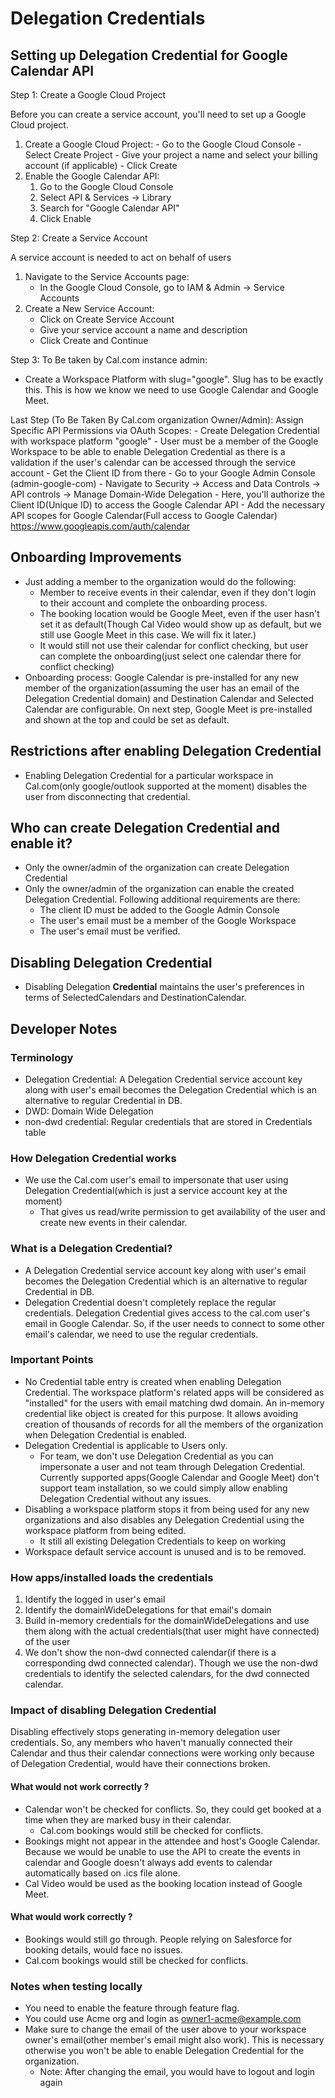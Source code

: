# Delegation Credentials

## Setting up Delegation Credential for Google Calendar API

Step 1: Create a Google Cloud Project

Before you can create a service account, you'll need to set up a Google Cloud project.

 1. Create a Google Cloud Project:
        - Go to the Google Cloud Console
        - Select Create Project
        - Give your project a name and select your billing account (if applicable)
        - Click Create
 2. Enable the Google Calendar API:
     1. Go to the Google Cloud Console
     2. Select API & Services → Library
     3. Search for "Google Calendar API"
     4. Click Enable

Step 2: Create a Service Account

A service account is needed to act on behalf of users

 1. Navigate to the Service Accounts page:
    - In the Google Cloud Console, go to IAM & Admin → Service Accounts
 2. Create a New Service Account:
    - Click on Create Service Account
    - Give your service account a name and description
    - Click Create and Continue

Step 3: To Be taken by Cal.com instance admin:

- Create a Workspace Platform with slug="google". Slug has to be exactly this. This is how we know we need to use Google Calendar and Google Meet.

Last Step (To Be Taken By Cal.com organization Owner/Admin): Assign Specific API Permissions via OAuth Scopes:
    - Create Delegation Credential with workspace platform "google"
      - User must be a member of the Google Workspace to be able to enable Delegation Credential as there is a validation if the user's calendar can be accessed through the service account
    - Get the Client ID from there
    - Go to your Google Admin Console (admin-google-com)
    - Navigate to Security → Access and Data Controls -> API controls -> Manage Domain-Wide Delegation
    - Here, you'll authorize the Client ID(Unique ID) to access the Google Calendar API
    - Add the necessary API scopes for Google Calendar(Full access to Google Calendar)
        <https://www.googleapis.com/auth/calendar>

## Onboarding Improvements

- Just adding a member to the organization would do the following:
  - Member to receive events in their calendar, even if they don't login to their account and complete the onboarding process.
  - The booking location would be Google Meet, even if the user hasn't set it as default(Though Cal Video would show up as default, but we still use Google Meet in this case. We will fix it later.)
  - It would still not use their calendar for conflict checking, but user can complete the onboarding(just select one calendar there for conflict checking)
- Onboarding process: Google Calendar is pre-installed for any new member of the organization(assuming the user has an email of the Delegation Credential domain) and Destination Calendar and Selected Calendar are configurable. On next step, Google Meet is pre-installed and shown at the top and could be set as default.

## Restrictions after enabling Delegation Credential

- Enabling Delegation Credential for a particular workspace in Cal.com(only google/outlook supported at the moment) disables the user from disconnecting that credential.

## Who can create Delegation Credential and enable it?

- Only the owner/admin of the organization can create Delegation Credential
- Only the owner/admin of the organization can enable the created Delegation Credential. Following additional requirements are there:
  - The client ID must be added to the Google Admin Console
  - The user's email must be a member of the Google Workspace
  - The user's email must be verified.

## Disabling Delegation Credential

- Disabling Delegation **Credential** maintains the user's preferences in terms of SelectedCalendars and DestinationCalendar.

## Developer Notes

### Terminology

- Delegation Credential: A Delegation Credential service account key along with user's email becomes the Delegation Credential which is an alternative to regular Credential in DB.
- DWD: Domain Wide Delegation
- non-dwd credential: Regular credentials that are stored in Credentials table

### How Delegation Credential works

- We use the Cal.com user's email to impersonate that user using Delegation Credential(which is just a service account key at the moment)
  - That gives us read/write permission to get availability of the user and create new events in their calendar.

### What is a Delegation Credential?

- A Delegation Credential service account key along with user's email becomes the Delegation Credential which is an alternative to regular Credential in DB.
- Delegation Credential doesn't completely replace the regular credentials. Delegation Credential gives access to the cal.com user's email in Google Calendar. So, if the user needs to connect to some other email's calendar, we need to use the regular credentials.

### Important Points

- No Credential table entry is created when enabling Delegation Credential. The workspace platform's related apps will be considered as "installed" for the users with email matching dwd domain. An in-memory credential like object is created for this purpose. It allows avoiding creation of thousands of records for all the members of the organization when Delegation Credential is enabled.
- Delegation Credential is applicable to Users only.
  - For team, we don't use Delegation Credential as you can impersonate a user and not team through Delegation Credential. Currently supported apps(Google Calendar and Google Meet) don't support team installation, so we could simply allow enabling Delegation Credential without any issues.
- Disabling a workspace platform stops it from being used for any new organizations and also disables any Delegation Credential using the workspace platform from being edited.
  - It still all existing Delegation Credentials to keep on working
- Workspace default service account is unused and is to be removed.

### How apps/installed loads the credentials

1. Identify the logged in user's email
2. Identify the domainWideDelegations for that email's domain
3. Build in-memory credentials for the domainWideDelegations and use them along with the actual credentials(that user might have connected) of the user
4. We don't show the non-dwd connected calendar(if there is a corresponding dwd connected calendar). Though we use the non-dwd credentials to identify the selected calendars, for the dwd connected calendar.

### Impact of disabling Delegation Credential

Disabling effectively stops generating in-memory delegation user credentials. So, any members who haven't manually connected their Calendar and thus their calendar connections were working only because of Delegation Credential, would have their connections broken.

#### What would not work correctly ?

- Calendar won't be checked for conflicts. So, they could get booked at a time when they are marked busy in their calendar.
  - Cal.com bookings would still be checked for conflicts.
- Bookings might not appear in the attendee and host's Google Calendar. Because we would be unable to use the API to create the events in calendar and Google doesn't always add events to calendar automatically based on .ics file alone.
- Cal Video would be used as the booking location instead of Google Meet.

#### What would work correctly ?

- Bookings would still go through. People relying on Salesforce for booking details, would face no issues.
- Cal.com bookings would still be checked for conflicts.

### Notes when testing locally

- You need to enable the feature through feature flag.
- You could use Acme org and login as <owner1-acme@example.com>
- Make sure to change the email of the user above to your workspace owner's email(other member's email might also work). This is necessary otherwise you won't be able to enable Delegation Credential for the organization.
  - Note: After changing the email, you would have to logout and login again
